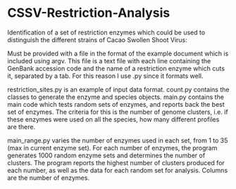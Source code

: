 # CSSV-Restriction-Analysis
Identification of a set of restriction enzymes which could be used to distinguish the different strains of Cacao Swollen Shoot Virus:

Must be provided with a file in the format of the example document which is included using argv. This file is a text file with each line containing the GenBank 
accession code and the name of a restriction enzyme which cuts it, separated by a tab. For this reason I use .py since it formats well.

restriction_sites.py is an example of input data format.
count.py contains the classes to generate the enzyme and species objects.
main.py contains the main code which tests random sets of enzymes, and reports back the best set of enzymes. The criteria for this is the number of genome clusters, i.e. if these enzymes were used on all the species, how many different profiles are there.

main_range.py varies the number of enzymes used in each set, from 1 to 35 (max in current enzyme set). For each number of enzymes, the program generates 1000 random enzyme sets and determines the number of clusters. The program reports the highest number of clusters produced for each number, as well as the data for each random set for analysis. Columns are the number of enzymes.
